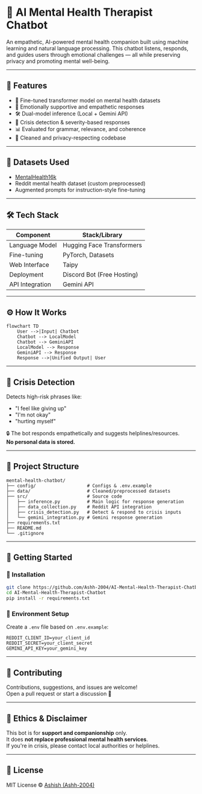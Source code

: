 # 🧠 AI Mental Health Therapist Chatbot

An empathetic, AI-powered mental health companion built using machine learning and natural language processing. This chatbot listens, responds, and guides users through emotional challenges — all while preserving privacy and promoting mental well-being.

---

## 🌟 Features

- 🤖 Fine-tuned transformer model on mental health datasets
- 💬 Emotionally supportive and empathetic responses
- 🛠️ Dual-model inference (Local + Gemini API)
- 🚨 Crisis detection & severity-based responses
- 📊 Evaluated for grammar, relevance, and coherence
- 🧼 Cleaned and privacy-respecting codebase

---

## 🧪 Datasets Used

- [MentalHealth16k]([https://huggingface.co/datasets/ShenLab/MentalChat16K])
- Reddit mental health dataset (custom preprocessed)
- Augmented prompts for instruction-style fine-tuning

---

## 🛠️ Tech Stack

| Component        | Stack/Library                       |
|------------------|-------------------------------------|
| Language Model   | Hugging Face Transformers           |
| Fine-tuning      | PyTorch, Datasets                   |
| Web Interface    | Taipy                               |
| Deployment       | Discord Bot (Free Hosting)          |
| API Integration  | Gemini API                          |

---

## ⚙️ How It Works

```mermaid
flowchart TD
    User -->|Input| Chatbot
    Chatbot --> LocalModel
    Chatbot --> GeminiAPI
    LocalModel --> Response
    GeminiAPI --> Response
    Response -->|Unified Output| User
```

---

## 🚨 Crisis Detection

Detects high-risk phrases like:
- "I feel like giving up"
- "I'm not okay"
- "hurting myself"

🔒 The bot responds empathetically and suggests helplines/resources.  
**No personal data is stored.**

---

## 📁 Project Structure

```
mental-health-chatbot/
├── config/                   # Configs & .env.example
├── data/                     # Cleaned/preprocessed datasets
├── src/                      # Source code
│   ├── inference.py          # Main logic for response generation
│   ├── data_collection.py    # Reddit API integration
│   ├── crisis_detection.py   # Detect & respond to crisis inputs
│   └── gemini_integration.py # Gemini response generation
├── requirements.txt
├── README.md
└── .gitignore
```

---

## 🚀 Getting Started

### 🔧 Installation

```bash
git clone https://github.com/Ashh-2004/AI-Mental-Health-Therapist-Chatbot.git
cd AI-Mental-Health-Therapist-Chatbot
pip install -r requirements.txt
```

### 🧪 Environment Setup

Create a `.env` file based on `.env.example`:

```env
REDDIT_CLIENT_ID=your_client_id
REDDIT_SECRET=your_client_secret
GEMINI_API_KEY=your_gemini_key
```

---

## 🤝 Contributing

Contributions, suggestions, and issues are welcome!  
Open a pull request or start a discussion 💬

---

## 🧘 Ethics & Disclaimer

This bot is for **support and companionship** only.  
It does **not replace professional mental health services**.  
If you're in crisis, please contact local authorities or helplines.

---

## 📜 License

MIT License © [Ashish (Ashh-2004)](https://github.com/Ashh-2004)
